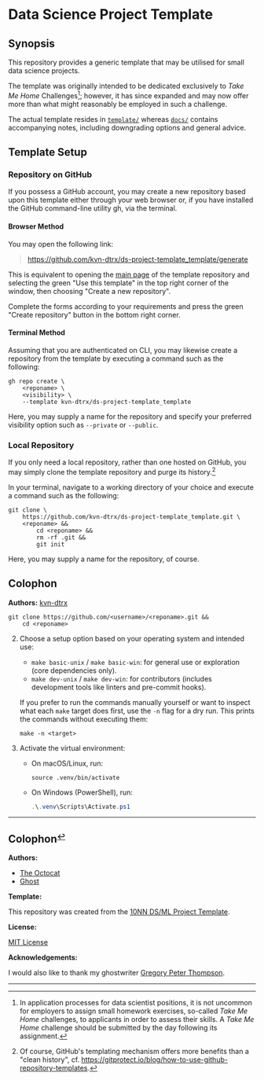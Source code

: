 # Data Science Project Template

## Synopsis

This repository provides a generic template that may be utilised for small data science projects.

The template was originally intended to be dedicated exclusively to *Take Me Home* Challenges[^tmh-challenge]; however, it has since expanded and may now offer more than what might reasonably be employed in such a challenge.

[^tmh-challenge]: In application processes for data scientist positions, it is not uncommon for employers to assign small homework exercises, so-called *Take Me Home* challenges, to applicants in order to assess their skills. A *Take Me Home* challenge should be submitted by the day following its assignment.

The actual template resides in [`template/`](./template/) whereas [`docs/`](./docs/) contains accompanying notes, including downgrading options and general advice.

## Template Setup

### Repository on GitHub

If you possess a GitHub account, you may create a new repository based upon this template either through your web browser or, if you have installed the GitHub command-line utility gh, via the terminal.

#### Browser Method

You may open the following link:

> <https://github.com/kvn-dtrx/ds-project-template_template/generate>

This is equivalent to opening the [main page](https://github.com/kvn-dtrx/ds-project-template_template) of the template repository and selecting the green "Use this template" in the top right corner of the window, then choosing "Create a new repository".

Complete the forms according to your requirements and press the green "Create repository" button in the bottom right corner.

#### Terminal Method

Assuming that you are authenticated on CLI, you may likewise create a repository from the template by executing a command such as the following:

``` shell
gh repo create \
    <reponame> \
    <visibility> \
    --template kvn-dtrx/ds-project-template_template
```

Here, you may supply a name for the repository and specify your preferred visibility option such as `--private` or `--public`.

### Local Repository

If you only need a local repository, rather than one hosted on GitHub, you may simply clone the template repository and purge its history.[^gh-templates]

In your terminal, navigate to a working directory of your choice and execute a command such as the following:

``` shell
git clone \
    https://github.com/kvn-dtrx/ds-project-template_template.git \
    <reponame> &&
        cd <reponame> &&
        rm -rf .git &&
        git init
```

Here, you may supply a name for the repository, of course.

[^gh-templates]: Of course, GitHub's templating mechanism offers more benefits than a "clean history", cf. <https://gitprotect.io/blog/how-to-use-github-repository-templates>.

## Colophon

**Authors:** [kvn-dtrx](https://github.com/kvn-dtrx)

   ``` shell
   git clone https://github.com/<username>/<reponame>.git &&
       cd <reponame>
   ```

2. Choose a setup option based on your operating system and intended use:

   - `make basic-unix` / `make basic-win`: for general use or exploration (core dependencies only).
   - `make dev-unix` / `make dev-win`: for contributors (includes development tools like linters and pre-commit hooks).

   If you prefer to run the commands manually yourself or want to inspect what each `make` target does first, use the `-n` flag for a dry run. This prints the commands without executing them:

   ``` shell
   make -n <target>
   ```

3. Activate the virtual environment:

   - On macOS/Linux, run:

     ```shell
     source .venv/bin/activate
     ```

   - On Windows (PowerShell), run:

     ``` powershell
     .\.venv\Scripts\Activate.ps1
     ```

---

## <a name="colophon"></a>Colophon<small><sup>[↩](#colophon)</sup></small>

**Authors:**

- [The Octocat](https://github.com/octocat)
- [Ghost](https://github.com/ghost)

**Template:**

This repository was created from the [10NN DS/ML Project Template](https://github.com/neuefische/ds-take-me-home_template).

**License:**

[MIT License](licence.txt)

**Acknowledgements:**

I would also like to thank my ghostwriter [Gregory Peter Thompson](https://chatgpt.com).

---

